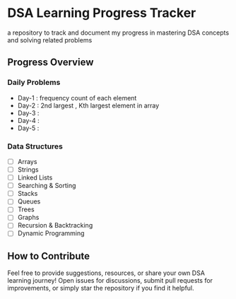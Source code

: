 # DSA Learning Progress Tracker 
a repository to track and document my progress in mastering DSA concepts and solving related problems  

  

## Progress Overview  

### Daily Problems  

- Day-1 : frequency count of each element
- Day-2 : 2nd largest , Kth largest element in array
- Day-3 :
- Day-4 :
- Day-5 :

### Data Structures

- [ ] Arrays
- [ ] Strings
- [ ] Linked Lists
- [ ] Searching & Sorting
- [ ] Stacks
- [ ] Queues
- [ ] Trees
- [ ] Graphs
- [ ] Recursion & Backtracking
- [ ] Dynamic Programming

## How to Contribute

Feel free to provide suggestions, resources, or share your own DSA learning journey! Open issues for discussions, submit pull requests for improvements, or simply star the repository if you find it helpful.


